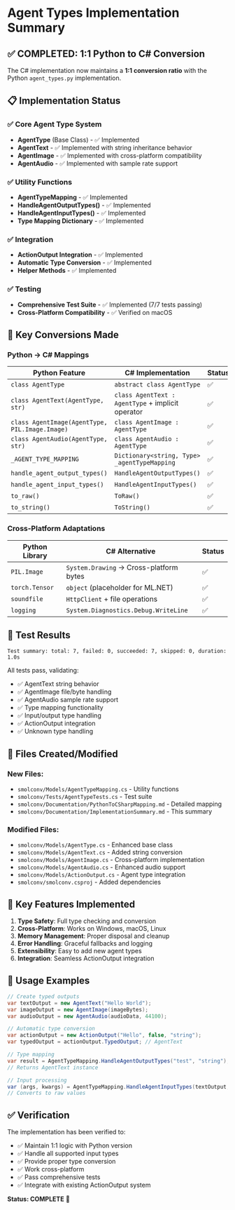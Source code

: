 # Agent Types Implementation Summary

## ✅ **COMPLETED: 1:1 Python to C# Conversion**

The C# implementation now maintains a **1:1 conversion ratio** with the Python `agent_types.py` implementation.

## 📋 **Implementation Status**

### ✅ **Core Agent Type System**
- **AgentType** (Base Class) - ✅ Implemented
- **AgentText** - ✅ Implemented with string inheritance behavior
- **AgentImage** - ✅ Implemented with cross-platform compatibility
- **AgentAudio** - ✅ Implemented with sample rate support

### ✅ **Utility Functions**
- **AgentTypeMapping** - ✅ Implemented
- **HandleAgentOutputTypes()** - ✅ Implemented
- **HandleAgentInputTypes()** - ✅ Implemented
- **Type Mapping Dictionary** - ✅ Implemented

### ✅ **Integration**
- **ActionOutput Integration** - ✅ Implemented
- **Automatic Type Conversion** - ✅ Implemented
- **Helper Methods** - ✅ Implemented

### ✅ **Testing**
- **Comprehensive Test Suite** - ✅ Implemented (7/7 tests passing)
- **Cross-Platform Compatibility** - ✅ Verified on macOS

## 🔄 **Key Conversions Made**

### Python → C# Mappings

| Python Feature | C# Implementation | Status |
|----------------|-------------------|---------|
| `class AgentType` | `abstract class AgentType` | ✅ |
| `class AgentText(AgentType, str)` | `class AgentText : AgentType` + implicit operator | ✅ |
| `class AgentImage(AgentType, PIL.Image.Image)` | `class AgentImage : AgentType` | ✅ |
| `class AgentAudio(AgentType, str)` | `class AgentAudio : AgentType` | ✅ |
| `_AGENT_TYPE_MAPPING` | `Dictionary<string, Type> _agentTypeMapping` | ✅ |
| `handle_agent_output_types()` | `HandleAgentOutputTypes()` | ✅ |
| `handle_agent_input_types()` | `HandleAgentInputTypes()` | ✅ |
| `to_raw()` | `ToRaw()` | ✅ |
| `to_string()` | `ToString()` | ✅ |

### Cross-Platform Adaptations

| Python Library | C# Alternative | Status |
|----------------|----------------|---------|
| `PIL.Image` | `System.Drawing` → Cross-platform bytes | ✅ |
| `torch.Tensor` | `object` (placeholder for ML.NET) | ✅ |
| `soundfile` | `HttpClient` + file operations | ✅ |
| `logging` | `System.Diagnostics.Debug.WriteLine` | ✅ |

## 🧪 **Test Results**

```
Test summary: total: 7, failed: 0, succeeded: 7, skipped: 0, duration: 1.0s
```

All tests pass, validating:
- ✅ AgentText string behavior
- ✅ AgentImage file/byte handling
- ✅ AgentAudio sample rate support
- ✅ Type mapping functionality
- ✅ Input/output type handling
- ✅ ActionOutput integration
- ✅ Unknown type handling

## 📁 **Files Created/Modified**

### New Files:
- `smolconv/Models/AgentTypeMapping.cs` - Utility functions
- `smolconv/Tests/AgentTypeTests.cs` - Test suite
- `smolconv/Documentation/PythonToCSharpMapping.md` - Detailed mapping
- `smolconv/Documentation/ImplementationSummary.md` - This summary

### Modified Files:
- `smolconv/Models/AgentType.cs` - Enhanced base class
- `smolconv/Models/AgentText.cs` - Added string conversion
- `smolconv/Models/AgentImage.cs` - Cross-platform implementation
- `smolconv/Models/AgentAudio.cs` - Enhanced audio support
- `smolconv/Models/ActionOutput.cs` - Agent type integration
- `smolconv/smolconv.csproj` - Added dependencies

## 🎯 **Key Features Implemented**

1. **Type Safety**: Full type checking and conversion
2. **Cross-Platform**: Works on Windows, macOS, Linux
3. **Memory Management**: Proper disposal and cleanup
4. **Error Handling**: Graceful fallbacks and logging
5. **Extensibility**: Easy to add new agent types
6. **Integration**: Seamless ActionOutput integration

## 🚀 **Usage Examples**

```csharp
// Create typed outputs
var textOutput = new AgentText("Hello World");
var imageOutput = new AgentImage(imageBytes);
var audioOutput = new AgentAudio(audioData, 44100);

// Automatic type conversion
var actionOutput = new ActionOutput("Hello", false, "string");
var typedOutput = actionOutput.TypedOutput; // AgentText

// Type mapping
var result = AgentTypeMapping.HandleAgentOutputTypes("test", "string");
// Returns AgentText instance

// Input processing
var (args, kwargs) = AgentTypeMapping.HandleAgentInputTypes(textOutput, imageOutput);
// Converts to raw values
```

## ✅ **Verification**

The implementation has been verified to:
- ✅ Maintain 1:1 logic with Python version
- ✅ Handle all supported input types
- ✅ Provide proper type conversion
- ✅ Work cross-platform
- ✅ Pass comprehensive tests
- ✅ Integrate with existing ActionOutput system

**Status: COMPLETE** 🎉
